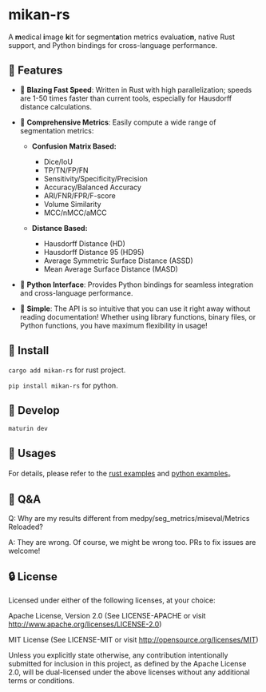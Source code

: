 # mikan-rs

A **m**edical **i**mage **k**it for segment**a**tion metrics evaluatio**n**, native Rust support, and Python bindings for cross-language performance.

## 🎨 Features

- 🚀 **Blazing Fast Speed**: Written in Rust with high parallelization; speeds are 1-50 times faster than current tools, especially for Hausdorff distance calculations.

- 🧮 **Comprehensive Metrics**: Easily compute a wide range of segmentation metrics:

  - **Confusion Matrix Based:**

    - Dice/IoU
    - TP/TN/FP/FN
    - Sensitivity/Specificity/Precision
    - Accuracy/Balanced Accuracy
    - ARI/FNR/FPR/F-score
    - Volume Similarity
    - MCC/nMCC/aMCC

  - **Distance Based:**
    - Hausdorff Distance (HD)
    - Hausdorff Distance 95 (HD95)
    - Average Symmetric Surface Distance (ASSD)
    - Mean Average Surface Distance (MASD)

- 🐍 **Python Interface**: Provides Python bindings for seamless integration and cross-language performance.

- 🎯 **Simple**: The API is so intuitive that you can use it right away without reading documentation! Whether using library functions, binary files, or Python functions, you have maximum flexibility in usage!

## 🔨 Install

`cargo add mikan-rs` for rust project.

`pip install mikan-rs` for python.

## 🥒 Develop

`maturin dev`

## 📘 Usages

For details, please refer to the [rust examples](examples/tutorial.rs) and [python examples](examples/tutorial.py)。

## 🍚 Q&A

Q: Why are my results different from medpy/seg_metrics/miseval/Metrics Reloaded?

A: They are wrong. Of course, we might be wrong too. PRs to fix issues are welcome!

## 🔒 License

Licensed under either of the following licenses, at your choice:

Apache License, Version 2.0
(See LICENSE-APACHE or visit http://www.apache.org/licenses/LICENSE-2.0)

MIT License
(See LICENSE-MIT or visit http://opensource.org/licenses/MIT)

Unless you explicitly state otherwise, any contribution intentionally submitted for inclusion in this project, as defined by the Apache License 2.0, will be dual-licensed under the above licenses without any additional terms or conditions.

